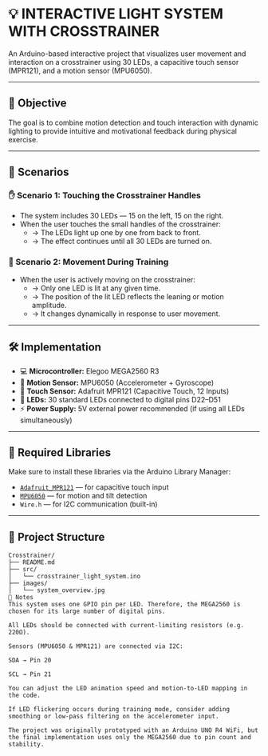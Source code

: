 # 💡 INTERACTIVE LIGHT SYSTEM WITH CROSSTRAINER

An Arduino-based interactive project that visualizes user movement and interaction on a crosstrainer using 30 LEDs, a capacitive touch sensor (MPR121), and a motion sensor (MPU6050).

---

## 🎯 Objective

The goal is to combine motion detection and touch interaction with dynamic lighting to provide intuitive and motivational feedback during physical exercise.

---

## 🤯 Scenarios

### ✋ Scenario 1: Touching the Crosstrainer Handles

- The system includes 30 LEDs — 15 on the left, 15 on the right.
- When the user touches the small handles of the crosstrainer:
  - → The LEDs light up one by one from back to front.
  - → The effect continues until all 30 LEDs are turned on.

### 🏃 Scenario 2: Movement During Training

- When the user is actively moving on the crosstrainer:
  - → Only one LED is lit at any given time.
  - → The position of the lit LED reflects the leaning or motion amplitude.
  - → It changes dynamically in response to user movement.

---

## 🛠 Implementation

- 💻 **Microcontroller:** Elegoo MEGA2560 R3  
- 🧭 **Motion Sensor:** MPU6050 (Accelerometer + Gyroscope)  
- 🙋 **Touch Sensor:** Adafruit MPR121 (Capacitive Touch, 12 Inputs)  
- 🔦 **LEDs:** 30 standard LEDs connected to digital pins D22–D51  
- ⚡ **Power Supply:** 5V external power recommended (if using all LEDs simultaneously)

---

## 📄 Required Libraries

Make sure to install these libraries via the Arduino Library Manager:

- [`Adafruit_MPR121`](https://github.com/adafruit/Adafruit_MPR121) — for capacitive touch input  
- [`MPU6050`](https://github.com/jrowberg/i2cdevlib) — for motion and tilt detection  
- `Wire.h` — for I2C communication (built-in)

---

## 📁 Project Structure

```text
Crosstrainer/
├── README.md
├── src/
│   └── crosstrainer_light_system.ino
├── images/
│   └── system_overview.jpg
📌 Notes
This system uses one GPIO pin per LED. Therefore, the MEGA2560 is chosen for its large number of digital pins.

All LEDs should be connected with current-limiting resistors (e.g. 220Ω).

Sensors (MPU6050 & MPR121) are connected via I2C:

SDA → Pin 20

SCL → Pin 21

You can adjust the LED animation speed and motion-to-LED mapping in the code.

If LED flickering occurs during training mode, consider adding smoothing or low-pass filtering on the accelerometer input.

The project was originally prototyped with an Arduino UNO R4 WiFi, but the final implementation uses only the MEGA2560 due to pin count and stability.

